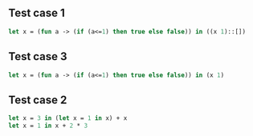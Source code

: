 ## Test case 1

```ocaml
let x = (fun a -> (if (a<=1) then true else false)) in ((x 1)::[])
```

## Test case 3

```ocaml
let x = (fun a -> (if (a<=1) then true else false)) in (x 1) 
```

## Test case 2

```ocaml
let x = 3 in (let x = 1 in x) + x
let x = 1 in x + 2 * 3  
```
